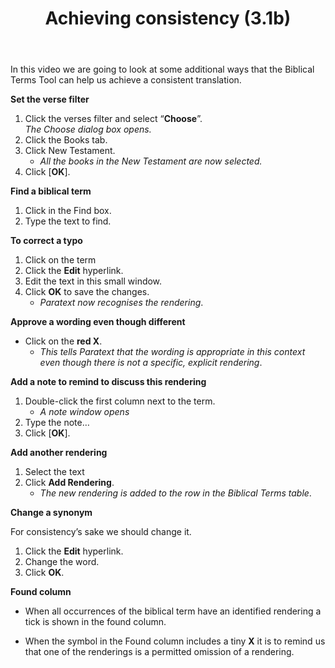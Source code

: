 ﻿---
title: Achieving consistency (3.1b)
---
In this video we are going to look at some additional ways that the Biblical Terms Tool can help us achieve a consistent translation.

**Set the verse filter**

1.  Click the verses filter and select “**Choose**”.  
   *The Choose dialog box opens.*
1.  Click the Books tab.
1.  Click New Testament.    
    -  *All the books in the New Testament are now selected.*
1.  Click [**OK**].

**Find a biblical term**

1.  Click in the Find box.
1.  Type the text to find.

**To correct a typo**

1.  Click on the term
1.  Click the **Edit** hyperlink.
1.  Edit the text in this small window.
1.  Click **OK** to save the changes.  
    -  *Paratext now recognises the rendering*.

**Approve a wording even though different**

-  Click on the **red X**.  
    -  *This tells Paratext that the wording is appropriate in this context even though there is not a specific, explicit rendering*.

**Add a note to remind to discuss this rendering**

1.  Double-click the first column next to the term.  
    -  *A note window opens*
1.  Type the note…
1.  Click [**OK**].

**Add another rendering**

1.  Select the text
1.  Click **Add Rendering**.  
    -  *The new rendering is added to the row in the Biblical Terms table*.

**Change a synonym**

For consistency’s sake we should change it.

1.  Click the **Edit** hyperlink.
1.  Change the word.
1.  Click **OK**.



**Found column**

-  When all occurrences of the biblical term have an identified rendering a tick is shown in the found column.

-  When the symbol in the Found column includes a tiny **X** it is to remind us that one of the renderings is a permitted omission of a rendering.

